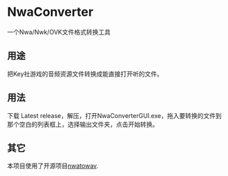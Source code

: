 # NwaConverter
一个Nwa/Nwk/OVK文件格式转换工具
## 用途
把Key社游戏的音频资源文件转换成能直接打开听的文件。
## 用法
下载 Latest release，解压，打开NwaConverterGUI.exe，拖入要转换的文件到那个空白的列表框上，选择输出文件夹，点击开始转换。
## 其它
本项目使用了开源项目[nwatowav](https://github.com/hasenbanck/nwatowav "nwatowav").
